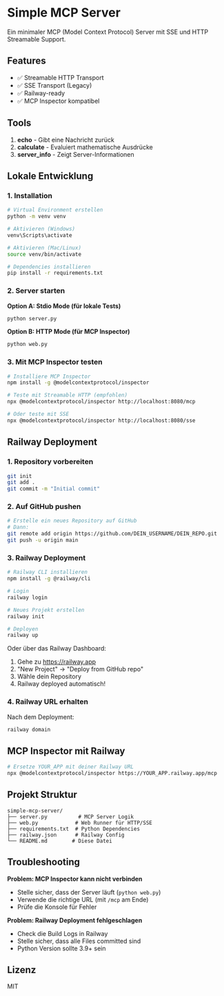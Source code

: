 # Simple MCP Server

Ein minimaler MCP (Model Context Protocol) Server mit SSE und HTTP Streamable Support.

## Features

- ✅ Streamable HTTP Transport
- ✅ SSE Transport (Legacy)
- ✅ Railway-ready
- ✅ MCP Inspector kompatibel

## Tools

1. **echo** - Gibt eine Nachricht zurück
2. **calculate** - Evaluiert mathematische Ausdrücke
3. **server_info** - Zeigt Server-Informationen

## Lokale Entwicklung

### 1. Installation

```bash
# Virtual Environment erstellen
python -m venv venv

# Aktivieren (Windows)
venv\Scripts\activate

# Aktivieren (Mac/Linux)
source venv/bin/activate

# Dependencies installieren
pip install -r requirements.txt
```

### 2. Server starten

**Option A: Stdio Mode (für lokale Tests)**
```bash
python server.py
```

**Option B: HTTP Mode (für MCP Inspector)**
```bash
python web.py
```

### 3. Mit MCP Inspector testen

```bash
# Installiere MCP Inspector
npm install -g @modelcontextprotocol/inspector

# Teste mit Streamable HTTP (empfohlen)
npx @modelcontextprotocol/inspector http://localhost:8080/mcp

# Oder teste mit SSE
npx @modelcontextprotocol/inspector http://localhost:8080/sse
```

## Railway Deployment

### 1. Repository vorbereiten

```bash
git init
git add .
git commit -m "Initial commit"
```

### 2. Auf GitHub pushen

```bash
# Erstelle ein neues Repository auf GitHub
# Dann:
git remote add origin https://github.com/DEIN_USERNAME/DEIN_REPO.git
git push -u origin main
```

### 3. Railway Deployment

```bash
# Railway CLI installieren
npm install -g @railway/cli

# Login
railway login

# Neues Projekt erstellen
railway init

# Deployen
railway up
```

Oder über das Railway Dashboard:
1. Gehe zu https://railway.app
2. "New Project" → "Deploy from GitHub repo"
3. Wähle dein Repository
4. Railway deployed automatisch!

### 4. Railway URL erhalten

Nach dem Deployment:
```bash
railway domain
```

## MCP Inspector mit Railway

```bash
# Ersetze YOUR_APP mit deiner Railway URL
npx @modelcontextprotocol/inspector https://YOUR_APP.railway.app/mcp
```

## Projekt Struktur

```
simple-mcp-server/
├── server.py          # MCP Server Logik
├── web.py            # Web Runner für HTTP/SSE
├── requirements.txt  # Python Dependencies
├── railway.json      # Railway Config
└── README.md        # Diese Datei
```

## Troubleshooting

**Problem: MCP Inspector kann nicht verbinden**
- Stelle sicher, dass der Server läuft (`python web.py`)
- Verwende die richtige URL (mit `/mcp` am Ende)
- Prüfe die Konsole für Fehler

**Problem: Railway Deployment fehlgeschlagen**
- Check die Build Logs in Railway
- Stelle sicher, dass alle Files committed sind
- Python Version sollte 3.9+ sein

## Lizenz

MIT 